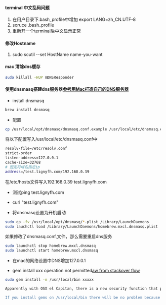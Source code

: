 
#### terminal 中文乱码问题
1. 在用户目录下.bash_profile中增加 export LANG=zh_CN.UTF-8
2. soruce .bash_profile
3. 重新开一个terminal后中文显示正常

#### 修改Hostname
1. sudo scutil --set HostName name-you-want

#### mac 清除dns缓存
``` bash
sudo killall -HUP mDNSResponder
```

#### 使用dnsmasq搭建dns服务器[参考用Mac打造自己的DNS服务器](http://www.jianshu.com/p/3dd22d7d86b2)
* install dnsmasq
``` bash
brew install dnsmasq
```
* 配置
``` bash
cp /usr/local/opt/dnsmasq/dnsmasq.conf.example /usr/local/etc/dnsmasq.conf
```

将以下配置写入/usr/local/etc/dnsmasq.conf中

``` bash
resolv-file=/etc/resolv.conf
strict-order
listen-address=127.0.0.1
cache-size=32768
# 固定将域名指定ip
address=/test.lignyfh.com/192.168.0.39
```
在/etc/hosts文件写入192.168.0.39 test.lignyfh.com

* 测试ping test.lignyfh.com
* curl "test.lignyfh.com"

* 将dnsmasq设置为开机启动
``` bash
sudo cp -fv /usr/local/opt/dnsmasq/*.plist /Library/LaunchDaemons
sudo lauchctl load /Library/LaunchDaemons/homebrew.mxcl.dnsmasq.plist
```

如果修改了dnsmasq.conf,文件，那么需要重启dns服务
``` bash
sudo launchctl stop homebrew.mxcl.dnsmasq
sudo launchctl start homebrew.mxcl.dnsmasq
```

* 在mac的网络设置中DNS增加127.0.0.1

* gem install xxx operation not permitted[aw from stackover flow](http://stackoverflow.com/a/32892222/1528524)
``` bash
sudo gem install -n /usr/local/bin xxxxx

Apparently with OSX el Capitan, there is a new security function that prevents you from modifying system files called Rootless. So you'll have 2 options:

If you install gems on /usr/local/bin there will be no problem because rootless doesn't affect this path.
```
